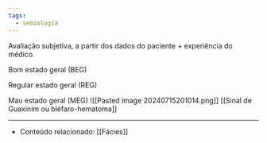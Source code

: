 ```yaml
---
tags:
  - semiologia
---
```

Avaliação subjetiva, a partir dos dados do paciente + experiência do médico. 

Bom estado geral (BEG)

Regular estado geral (REG)

Mau estado geral (MEG)
![[Pasted image 20240715201014.png]]
[[Sinal de Guaxinim ou bléfaro-hematoma]]

---
- Conteúdo relacionado: [[Fácies]]